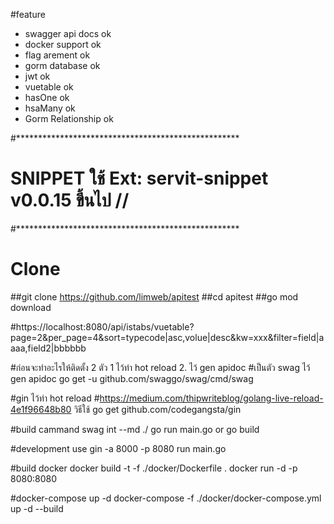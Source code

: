 #feature
- swagger api docs  ok
- docker support    ok
- flag arement      ok
- gorm database     ok
- jwt               ok
- vuetable          ok  
- hasOne            ok
- hsaMany           ok
- Gorm Relationship ok

#***************************************************
# SNIPPET ใช้   Ext:  servit-snippet v0.0.15 ขึ้นไป //
#***************************************************

# Clone
##git clone https://github.com/limweb/apitest
##cd apitest
##go mod download



#https://localhost:8080/api/istabs/vuetable?page=2&per_page=4&sort=typecode|asc,volue|desc&kw=xxx&filter=field|aaaa,field2|bbbbbb


#ก่อนจะทำอะไรให้ติดตั้ง  2  ตัว 1  ไว้ทำ hot reload   2. ไว้ gen apidoc
#เป็นตัว swag ไว้ gen apidoc
go get -u github.com/swaggo/swag/cmd/swag

#gin ไว้ทำ hot reload
#https://medium.com/thipwriteblog/golang-live-reload-4e1f96648b80  วิธีใช้
go get github.com/codegangsta/gin

#build cammand
swag int --md ./
go run main.go  or  go build

#development use
gin -a 8000 -p 8080 run main.go 

#build docker
docker build -t <docker image tag> -f ./docker/Dockerfile .
docker run -d -p 8080:8080 <docker image tag>

#docker-compose up -d
docker-compose -f ./docker/docker-compose.yml up -d --build